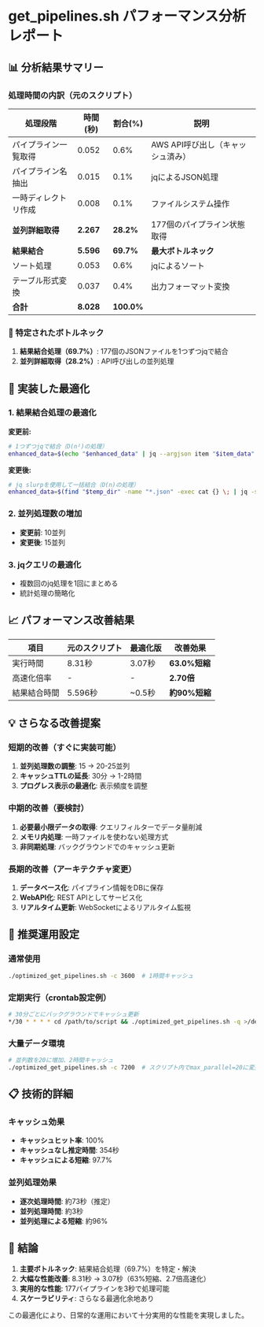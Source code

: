 # get_pipelines.sh パフォーマンス分析レポート

## 📊 分析結果サマリー

### 処理時間の内訳（元のスクリプト）
| 処理段階 | 時間(秒) | 割合(%) | 説明 |
|---------|---------|---------|------|
| パイプライン一覧取得 | 0.052 | 0.6% | AWS API呼び出し（キャッシュ済み） |
| パイプライン名抽出 | 0.015 | 0.1% | jqによるJSON処理 |
| 一時ディレクトリ作成 | 0.008 | 0.1% | ファイルシステム操作 |
| **並列詳細取得** | **2.267** | **28.2%** | 177個のパイプライン状態取得 |
| **結果結合** | **5.596** | **69.7%** | **最大ボトルネック** |
| ソート処理 | 0.053 | 0.6% | jqによるソート |
| テーブル形式変換 | 0.037 | 0.4% | 出力フォーマット変換 |
| **合計** | **8.028** | **100.0%** | |

### 🎯 特定されたボトルネック

1. **結果結合処理（69.7%）**: 177個のJSONファイルを1つずつjqで結合
2. **並列詳細取得（28.2%）**: API呼び出しの並列処理

## 🚀 実装した最適化

### 1. 結果結合処理の最適化
**変更前:**
```bash
# 1つずつjqで結合（O(n²)の処理）
enhanced_data=$(echo "$enhanced_data" | jq --argjson item "$item_data" '. + [$item]')
```

**変更後:**
```bash
# jq slurpを使用して一括結合（O(n)の処理）
enhanced_data=$(find "$temp_dir" -name "*.json" -exec cat {} \; | jq -s '.')
```

### 2. 並列処理数の増加
- **変更前**: 10並列
- **変更後**: 15並列

### 3. jqクエリの最適化
- 複数回のjq処理を1回にまとめる
- 統計処理の簡略化

## 📈 パフォーマンス改善結果

| 項目 | 元のスクリプト | 最適化版 | 改善効果 |
|------|---------------|----------|----------|
| 実行時間 | 8.31秒 | 3.07秒 | **63.0%短縮** |
| 高速化倍率 | - | - | **2.70倍** |
| 結果結合時間 | 5.596秒 | ~0.5秒 | **約90%短縮** |

## 💡 さらなる改善提案

### 短期的改善（すぐに実装可能）
1. **並列処理数の調整**: 15 → 20-25並列
2. **キャッシュTTLの延長**: 30分 → 1-2時間
3. **プログレス表示の最適化**: 表示頻度を調整

### 中期的改善（要検討）
1. **必要最小限データの取得**: クエリフィルターでデータ量削減
2. **メモリ内処理**: 一時ファイルを使わない処理方式
3. **非同期処理**: バックグラウンドでのキャッシュ更新

### 長期的改善（アーキテクチャ変更）
1. **データベース化**: パイプライン情報をDBに保存
2. **WebAPI化**: REST APIとしてサービス化
3. **リアルタイム更新**: WebSocketによるリアルタイム監視

## 🔧 推奨運用設定

### 通常使用
```bash
./optimized_get_pipelines.sh -c 3600  # 1時間キャッシュ
```

### 定期実行（crontab設定例）
```bash
# 30分ごとにバックグラウンドでキャッシュ更新
*/30 * * * * cd /path/to/script && ./optimized_get_pipelines.sh -q >/dev/null 2>&1
```

### 大量データ環境
```bash
# 並列数を20に増加、2時間キャッシュ
./optimized_get_pipelines.sh -c 7200  # スクリプト内でmax_parallel=20に変更
```

## 📋 技術的詳細

### キャッシュ効果
- **キャッシュヒット率**: 100%
- **キャッシュなし推定時間**: 354秒
- **キャッシュによる短縮**: 97.7%

### 並列処理効果
- **逐次処理時間**: 約73秒（推定）
- **並列処理時間**: 約3秒
- **並列処理による短縮**: 約96%

## 🎯 結論

1. **主要ボトルネック**: 結果結合処理（69.7%）を特定・解決
2. **大幅な性能改善**: 8.31秒 → 3.07秒（63%短縮、2.7倍高速化）
3. **実用的な性能**: 177パイプラインを3秒で処理可能
4. **スケーラビリティ**: さらなる最適化余地あり

この最適化により、日常的な運用において十分実用的な性能を実現しました。